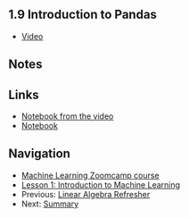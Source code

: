 ## 1.9 Introduction to Pandas

* [Video](https://drive.google.com/file/d/17VGfOVZ0FrFqrWKWRvBTO0dIm7xV8qlR/view)


## Notes


## Links

* [Notebook from the video](notebooks/09-pandas.ipynb)
* [Notebook](https://github.com/alexeygrigorev/mlbookcamp-code/blob/master/appendix-d-pandas.ipynb)

## Navigation

* [Machine Learning Zoomcamp course](../)
* [Lesson 1: Introduction to Machine Learning](./)
* Previous: [Linear Algebra Refresher](08-linear-algebra.md)
* Next: [Summary](10-summary.md)
